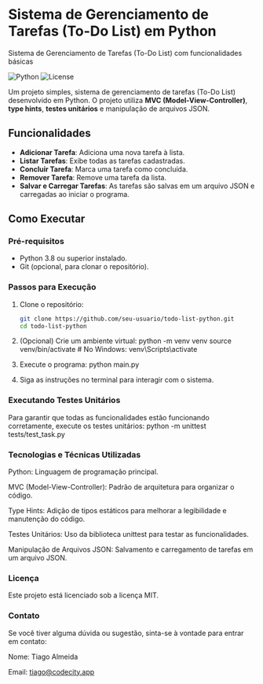 # Sistema de Gerenciamento de Tarefas (To-Do List) em Python
Sistema de Gerenciamento de Tarefas (To-Do List) com funcionalidades básicas

![Python](https://img.shields.io/badge/Python-3.8%2B-blue)
![License](https://img.shields.io/badge/License-MIT-green)

Um projeto simples, sistema de gerenciamento de tarefas (To-Do List) desenvolvido em Python. O projeto utiliza **MVC (Model-View-Controller)**, **type hints**, **testes unitários** e manipulação de arquivos JSON.

## Funcionalidades

- **Adicionar Tarefa**: Adiciona uma nova tarefa à lista.
- **Listar Tarefas**: Exibe todas as tarefas cadastradas.
- **Concluir Tarefa**: Marca uma tarefa como concluída.
- **Remover Tarefa**: Remove uma tarefa da lista.
- **Salvar e Carregar Tarefas**: As tarefas são salvas em um arquivo JSON e carregadas ao iniciar o programa.

## Como Executar

### Pré-requisitos

- Python 3.8 ou superior instalado.
- Git (opcional, para clonar o repositório).

### Passos para Execução

1. Clone o repositório:
   ```bash
   git clone https://github.com/seu-usuario/todo-list-python.git
   cd todo-list-python

2. (Opcional) Crie um ambiente virtual:
    python -m venv venv
    source venv/bin/activate  # No Windows: venv\Scripts\activate

3. Execute o programa:
    python main.py

4. Siga as instruções no terminal para interagir com o sistema.

### Executando Testes Unitários
Para garantir que todas as funcionalidades estão funcionando corretamente, execute os testes unitários:
python -m unittest tests/test_task.py

### Tecnologias e Técnicas Utilizadas
Python: Linguagem de programação principal.

MVC (Model-View-Controller): Padrão de arquitetura para organizar o código.

Type Hints: Adição de tipos estáticos para melhorar a legibilidade e manutenção do código.

Testes Unitários: Uso da biblioteca unittest para testar as funcionalidades.

Manipulação de Arquivos JSON: Salvamento e carregamento de tarefas em um arquivo JSON.

### Licença
Este projeto está licenciado sob a licença MIT.

### Contato
Se você tiver alguma dúvida ou sugestão, sinta-se à vontade para entrar em contato:

Nome: Tiago Almeida

Email: tiago@codecity.app